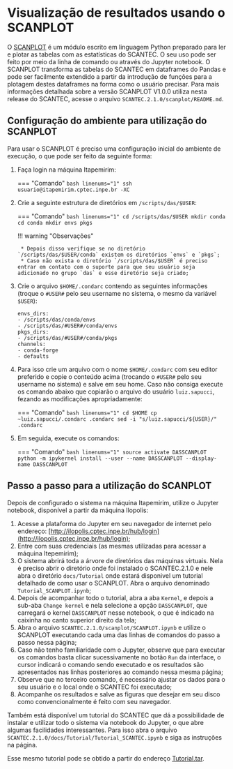#  Visualização de resultados usando o SCANPLOT

O [SCANPLOT](https://gam-dimnt-cptec.github.io/SCANPLOT/) é um módulo escrito em linguagem Python preparado para ler e plotar as tabelas com as estatísticas do SCANTEC. O seu uso pode ser feito por meio da linha de comando ou através do Jupyter notebook. O SCANPLOT transforma as tabelas do SCANTEC em dataframes do Pandas e pode ser facilmente extendido a partir da introdução de funções para a plotagem destes dataframes na forma como o usuário precisar. Para mais informações detalhada sobre a versão SCANPLOT V1.0.0 utiliza nesta release do SCANTEC, acesse o arquivo `SCANTEC.2.1.0/scanplot/README.md`.

##  Configuração do ambiente para utilização do SCANPLOT

Para usar o SCANPLOT é preciso uma configuração inicial do ambiente de execução, o que pode ser feito da seguinte forma:

1. Faça login na máquina Itapemirim:

    === "Comando"
        ```bash linenums="1"
        ssh usuario@itapemirim.cptec.inpe.br -XC
        ```

2. Crie a seguinte estrutura de diretórios em `/scripts/das/$USER`:

    === "Comando"
        ```bash linenums="1"
        cd /scripts/das/$USER
        mkdir conda
        cd conda
        mkdir envs pkgs
        ```

    !!! warning "Observações"
    
        * Depois disso verifique se no diretório `/scripts/das/$USER/conda` existem os diretórios `envs` e `pkgs`;
        * Caso não exista o diretório `/scripts/das/$USER` é preciso entrar em contato com o suporte para que seu usuário seja adicionado no grupo `das` e esse diretório seja criado;

3. Crie o arquivo `$HOME/.condarc` contendo as seguintes informações (troque o `#USER#` pelo seu username no sistema, o mesmo da variável `$USER`):

    ```
    envs_dirs:
    - /scripts/das/conda/envs
    - /scripts/das/#USER#/conda/envs
    pkgs_dirs:
    - /scripts/das/#USER#/conda/pkgs
    channels:
    - conda-forge
    - defaults
    ```

2. Para isso crie um arquivo com o nome `$HOME/.condarc` com seu editor preferido e copie o conteúdo acima (trocando o `#USER#` pelo seu username no sistema) e salve em seu home. Caso não consiga execute os comando abaixo que copiarão o arquivo do usuário `luiz.sapucci`, fezando as modificações apropriadamente:

    === "Comando"
        ```bash linenums="1"
        cd $HOME
        cp ~luiz.sapucci/.condarc .condarc
        sed -i "s/luiz.sapucci/${USER}/" .condarc
        ```

3. Em seguida, execute os comandos:

    === "Comando"
        ```bash linenums="1"
        source activate DASSCANPLOT
        python -m ipykernel install --user --name DASSCANPLOT --display-name DASSCANPLOT
        ```

## Passo a passo para a utilização do SCANPLOT

Depois de configurado o sistema na máquina Itapemirim, utilize o Jupyter notebook, disponível a partir da máquina Ilopolis:

1. Acesse a plataforma do Jupyter em seu navegador de internet pelo endereço: [http://ilopolis.cptec.inpe.br/hub/login](http://ilopolis.cptec.inpe.br/hub/login);
2. Entre com suas credenciais (as mesmas utilizadas para acessar a máquina Itepemirim);
3. O sistema abrirá toda a árvore de diretórios das máquinas virtuais. Nela é preciso abrir o diretório onde foi instalado o SCANTEC.2.1.0 e nele abra o diretório `docs/Tutorial` onde estará disponivel um tutorial detalhado de como usar o SCANPLOT. Abra o arquivo denominado `Tutorial_SCANPLOT.ipynb`; 
4. Depois de acompanhar todo o tutorial, abra a aba `Kernel`, e depois a sub-aba `Change kernel` e nela selecione a opção `DASSCANPLOT`, que carregará o kernel `DASSCANPLOT` nesse notebook, o que é indicado na caixinha no canto superior direito da tela;
5. Abra o arquivo `SCANTEC.2.1.0/scanplot/SCANPLOT.ipynb` e utilize o SCANPLOT executando cada uma das linhas de comandos do passo a passo nessa página;
6. Caso não tenho familiaridade com o Jupyter, observe que para executar os comandos basta clicar sucessivamente no botão `Run` da interface, o cursor indicará o comando sendo executado e os resultados são apresentados nas linhas posteriores ao comando nessa mesma página;
7. Observe que no terceiro comando, é necessário ajustar os dados para o seu usuário e o local onde o SCANTEC foi executado;
8. Acompanhe os resultados e salve as figuras que desejar em seu disco como convencionalmente é feito com seu navegador.

Também está disponível um tutorial do SCANTEC que dá a possibilidade de instalar e utilizar todo o sistema via notebook do Jupyter, o que abre algumas facilidades interessantes. Para isso abra o arquivo `SCANTEC.2.1.0/docs/Tutorial/Tutorial_SCANTEC.ipynb` e siga as instruções na página.

Esse mesmo tutorial pode se obtido a partir do endereço [Tutorial.tar](https://github.com/GAM-DIMNT-CPTEC/SCANTEC/releases/download/V2.0.0/Tutorial.tar).
